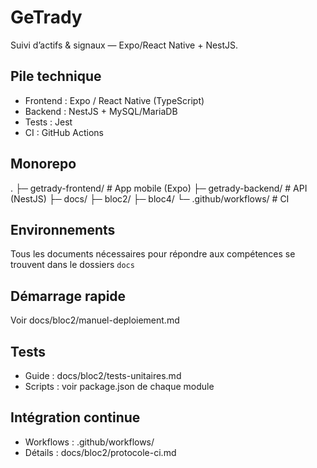 # GeTrady
Suivi d’actifs & signaux — Expo/React Native + NestJS.

## Pile technique
- Frontend : Expo / React Native (TypeScript)
- Backend  : NestJS + MySQL/MariaDB
- Tests    : Jest
- CI       : GitHub Actions

## Monorepo
.
├─ getrady-frontend/    # App mobile (Expo)
├─ getrady-backend/     # API (NestJS)
├─ docs/
├─ bloc2/
├─ bloc4/
└─ .github/workflows/   # CI

## Environnements
Tous les documents nécessaires pour répondre aux compétences se trouvent dans le dossiers ```docs```

## Démarrage rapide
Voir docs/bloc2/manuel-deploiement.md

## Tests
- Guide : docs/bloc2/tests-unitaires.md
- Scripts : voir package.json de chaque module

## Intégration continue
- Workflows : .github/workflows/
- Détails : docs/bloc2/protocole-ci.md
